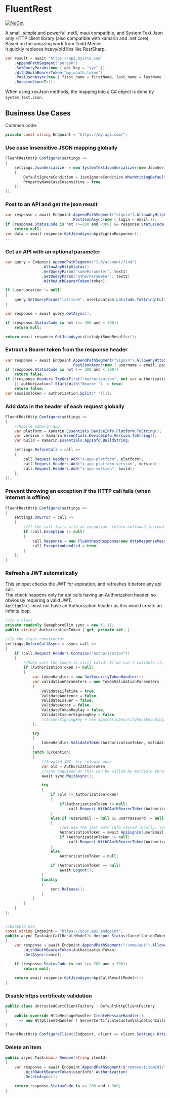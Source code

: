 # FluentRest


[![NuGet](https://img.shields.io/nuget/dt/Softlion.FluentRest?label=Get%20It%20On%20Nuget&style=for-the-badge)](https://www.nuget.org/packages/Softlion.FluentRest/)  


A small, simple and powerful .net6, maui compatible, and System.Text.Json only HTTP client library (also compatible with xamarin and .net core).  
Based on the amazing work from Todd Menier.  
It quickly replaces heavy/old libs like RestSharp.

```c#
var result = await "https://api.mysite.com"
    .AppendPathSegment("person")
    .SetQueryParams(new { api_key = "xyz" })
    .WithOAuthBearerToken("my_oauth_token")
    .PostJsonAsync(new { first_name = firstName, last_name = lastName })
    .ReceiveJson<T>();
```

When using xxxJson methods, the mapping into a C# object is done by `System.Text.Json`.

## Business Use Cases

Common code:
```c#
private const string Endpoint = "https://my.api.com/";
```

### Use case insensitive JSON mapping globally

```c#
FluentRestHttp.Configure(settings =>
{
    settings.JsonSerializer = new SystemTextJsonSerializer(new JsonSerializerOptions
    {
        DefaultIgnoreCondition = JsonIgnoreCondition.WhenWritingDefault,
        PropertyNameCaseInsensitive = true
    });
});
```

### Post to an API and get the json result

```C#
var response = await Endpoint.AppendPathSegment("signin").AllowAnyHttpStatus()
                             .PostJsonAsync(new { login = email });
if (response.StatusCode is not (>=200 and <300) && response.StatusCode != (int)HttpStatusCode.Conflict)
    return null;
var data = await response.GetJsonAsync<ApiSigninResponse>();
...
```

### Get an API with an optional parameter
```c#
var query = Endpoint.AppendPathSegment("1.0/account/find")
                .AllowAnyHttpStatus()
                .SetQueryParam("someParameter", text1)
                .SetQueryParam("otherParameter", text2)
                .WithOAuthBearerToken(token);

if (userLocation != null)
{
    query.SetQueryParam("latitude", userLocation.Latitude.ToString(CultureInfo.InvariantCulture));
}

var response = await query.GetAsync();

if (response.StatusCode is not (>= 200 and < 300))
    return null;

return await response.GetJsonAsync<List<ApiSomeResult>>();
```

### Extract a Bearer token from the response header
```c#
var response = await Endpoint.AppendPathSegment("signin").AllowAnyHttpStatus()
                             .PostJsonAsync(new { username = email, password });
if (response.StatusCode is not (>= 200 and < 300))
    return false;
if (!response.Headers.TryGetFirst("Authorization", out var authorization)
    || authorization?.StartsWith("Bearer ") != true)
    return false;
var sessionToken = authorization.Split(" ")[1];
```

### Add data in the header of each request globally
```c#
FluentRestHttp.Configure(settings =>
{
    //Mobile xamarin app
    var platform = Xamarin.Essentials.DeviceInfo.Platform.ToString();
    var version = Xamarin.Essentials.DeviceInfo.Version.ToString();
    var build = Xamarin.Essentials.AppInfo.BuildString;

    settings.BeforeCall = call =>
    {
        call.Request.Headers.Add("x-app-platform", platform);
        call.Request.Headers.Add("x-app-platform-version", version);
        call.Request.Headers.Add("x-app-version", build);
    };
});
```

### Prevent throwing an exception if the HTTP call fails (when internet is offline)
```c#
FluentRestHttp.Configure(settings =>
{
    settings.OnError = call =>
    {
        //If the call fails with an exception, return notfound instead of throwing
        if (call.Exception != null)
        {
            call.Response = new FluentRestResponse(new HttpResponseMessage(HttpStatusCode.NotFound));
            call.ExceptionHandled = true;
        }
    };
}
```

### Refresh a JWT automatically
This snippet checks the JWT for expiration, and refreshes it before any api call.  
The check happens only for api calls having an Authorization header, so obviously requiring a valid JWT.  
`ApiSignIn()` must not have an Authorization header as this would create an infinite loop.

```c#
//In a class
private readonly SemaphoreSlim sync = new (1,1);
public string? AuthorizationToken { get; private set; }

//In the class constructor
settings.BeforeCallAsync = async call =>
{
    if (call.Request.Headers.Contains("Authorization"))
    {
        //Make sure the token is still valid. If we can't validate it, disconnect and go back to login screen.
        if (AuthorizationToken != null)
        {
            var tokenHandler = new JwtSecurityTokenHandler();
            var validationParameters = new TokenValidationParameters
            {
                ValidateLifetime = true,
                ValidateAudience = false,
                ValidateIssuer = false,
                ValidateActor = false,
                ValidateTokenReplay = false,
                ValidateIssuerSigningKey = false,
                //IssuerSigningKey = new SymmetricSecurityKey(Encoding.UTF8.GetBytes(key)) // The same key as the one that generated the token
            };

            try
            {
                tokenHandler.ValidateToken(AuthorizationToken, validationParameters, out var _);
            }
            catch (Exception)
            {
                //Invalid JWT: try relogin once
                var old = AuthorizationToken;
                //sync required as this can be called by multiple threads simultaneously; and we want to refresh only once.
                await sync.WaitAsync();

                try
                {
                    if (old != AuthorizationToken)
                    {
                        if(AuthorizationToken != null)
                            call.Request.WithOAuthBearerToken(AuthorizationToken);
                    }
                    else if (userEmail != null && userPassword != null)
                    {
                        //we use the last auth info stored locally. You have to provide pour own login code, as this vary from service to service.
                        AuthorizationToken = await ApiSignIn(userEmail, userPassword);
                        if (AuthorizationToken != null)
                            call.Request.WithOAuthBearerToken(AuthorizationToken);
                    }
                    else
                        AuthorizationToken = null;
                        
                    if (AuthorizationToken == null)
                        await Logout();
                }
                finally
                {
                    sync.Release();
                }
            }
        }
    }
};


//Example use
const string Endpoint = "https://your.api.endpoint";
public async Task<ApiCallResultModel?> Hotspot_Status(CancellationToken cancel)
{
    var response = await Endpoint.AppendPathSegment("/some/api").AllowAnyHttpStatus()
        .WithOAuthBearerToken(AuthorizationToken)
        .GetAsync(cancel);

    if (response.StatusCode is not (>= 200 and < 300))
        return null;

    return await response.GetJsonAsync<ApiCallResultModel>();
}
```

### Disable https certificate validation
```c#
public class UntrustedCertClientFactory : DefaultHttpClientFactory
{
    public override HttpMessageHandler CreateMessageHandler() 
      => new HttpClientHandler { ServerCertificateCustomValidationCallback = (_, _, _, _) => true }; 
}

FluentRestHttp.ConfigureClient(Endpoint, client => client.Settings.HttpClientFactory = new UntrustedCertClientFactory());
```

### Delete an item
```c#
public async Task<bool> Remove(string itemId)
{
    var response = await Endpoint.AppendPathSegment($"remove/{itemId}/").AllowAnyHttpStatus()
        .WithOAuthBearerToken(userInfo!.Authorization)
        .DeleteAsync();

    return response.StatusCode is >= 200 and < 300;
}
```

